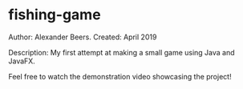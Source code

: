 # fishing-game
Author: Alexander Beers.
Created: April 2019

Description: My first attempt at making a small game using Java and JavaFX.

Feel free to watch the demonstration video showcasing the project!
